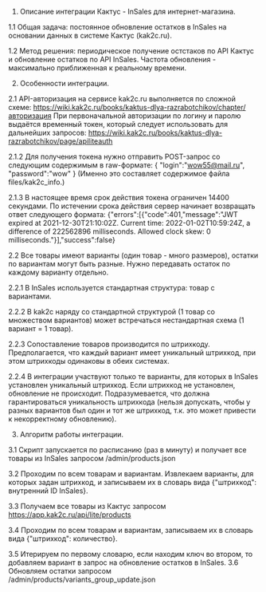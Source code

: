 1. Описание интеграции Кактус - InSales для интернет-магазина. 

1.1 Общая задача: постоянное обновление остатков в InSales на основании данных в системе Кактус (kak2c.ru).

1.2 Метод решения: периодическое получение остстаков по API Кактус и обновление остатков по API InSales. Частота обновления - максимально приближенная к реальному времени.

2. Особенности интеграции. 

2.1 API-авторизация на сервисе kak2c.ru выполняется по сложной схеме: https://wiki.kak2c.ru/books/kaktus-dlya-razrabotchikov/chapter/авторизация
При первоначальной авторизации по логину и паролю выдаётся временный токен, который следует использовать для дальнейших запросов:
https://wiki.kak2c.ru/books/kaktus-dlya-razrabotchikov/page/apiliteauth

2.1.2 Для получения токена нужно отправить POST-запрос со следующим содержимым в raw-формате:
{
"login":"wow55@mail.ru",
"password":"wow"
}
(Именно это составляет содержимое файла files/kak2c_info.)

2.1.3 В настоящее время срок действия токена ограничен 14400 секундами. По истечении срока действия сервер начинает возвращать ответ следующего формата:
{"errors":[{"code":401,"message":"JWT expired at 2021-12-30T21:10:02Z. Current time: 2022-01-02T10:59:24Z, a difference of 222562896 milliseconds.  Allowed clock skew: 0 milliseconds."}],"success":false}

2.2 Все товары имеют варианты (один товар - много размеров), остатки по вариантам могут быть разные. Нужно передавать остаток по каждому варианту отдельно. 

2.2.1 В InSales используется стандартная структура: товар с вариантами.

2.2.2 В kak2c наряду со стандартной структурой (1 товар со множеством вариантов) может встречаться нестандартная схема (1 вариант = 1 товар). 

2.2.3 Сопоставление товаров производится по штрихкоду. Предполагается, что каждый вариант имеет уникальный штрихкод, при этом штрихкоды одинаковы в обеих системах. 

2.2.4 В интеграции участвуют только те варианты, для которых в InSales установлен уникальный штрихкод. Если штрихкод не установлен, обновление не происходит. Подразумевается, что должна гарантироваться уникальность штрихкода (нельзя допускать, чтобы у разных вариантов был один и тот же штрихкод, т.к. это может привести к некорректному обновлению).

3. Алгоритм работы интеграции.

3.1 Скрипт запускается по расписанию (раз в минуту) и получает все товары из InSales запросом /admin/products.json

3.2 Проходим по всем товарам и вариантам. Извлекаем варианты, для которых задан штрихкод, и записываем их в словарь вида {"штрихкод": внутренний ID InSales}.

3.3 Получаем все товары из Кактус запросом https://app.kak2c.ru/api/lite/products

3.4 Проходим по всем товарам и вариантам, записываем их в словарь вида {"штрихкод": количество}.

3.5 Итерируем по первому словарю, если находим ключ во втором, то добавляем вариант в запрос на обновление остатков в InSales.
3.6 Обновляем остатки запросом /admin/products/variants_group_update.json
